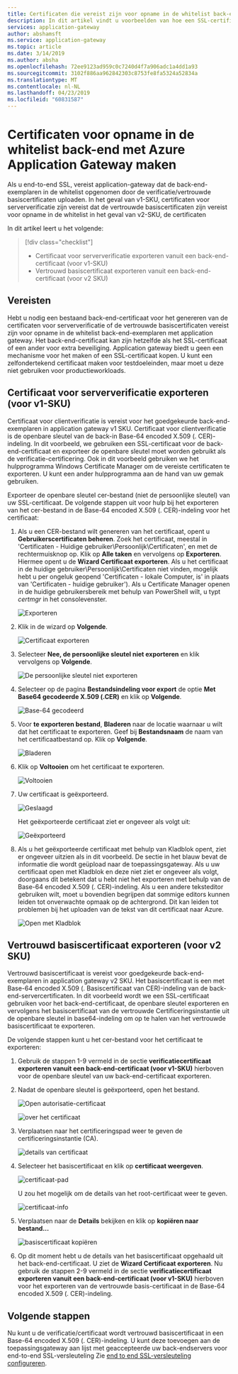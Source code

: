 ```yaml
---
title: Certificaten die vereist zijn voor opname in de whitelist back-ends via Azure Application Gateway
description: In dit artikel vindt u voorbeelden van hoe een SSL-certificaat kan worden geconverteerd naar het certificaat voor clientverificatie en vertrouwd basiscertificaat die nodig voor opname in de whitelist back-end-exemplaren in Azure Application Gateway zijn
services: application-gateway
author: abshamsft
ms.service: application-gateway
ms.topic: article
ms.date: 3/14/2019
ms.author: absha
ms.openlocfilehash: 72ee9123ad959c0c7240d4f7a906adc1a4dd1a93
ms.sourcegitcommit: 3102f886aa962842303c8753fe8fa5324a52834a
ms.translationtype: MT
ms.contentlocale: nl-NL
ms.lasthandoff: 04/23/2019
ms.locfileid: "60831587"
---
```

# <a name="create-certificates-for-whitelisting-backend-with-azure-application-gateway"></a>Certificaten voor opname in de whitelist back-end met Azure Application Gateway maken

Als u end-to-end SSL, vereist application-gateway dat de back-end-exemplaren in de whitelist opgenomen door de verificatie/vertrouwde basiscertificaten uploaden. In het geval van v1-SKU, certificaten voor serververificatie zijn vereist dat de vertrouwde basiscertificaten zijn vereist voor opname in de whitelist in het geval van v2-SKU, de certificaten

In dit artikel leert u het volgende:

> [!div class="checklist"]
>
> - Certificaat voor serververificatie exporteren vanuit een back-end-certificaat (voor v1-SKU)
> - Vertrouwd basiscertificaat exporteren vanuit een back-end-certificaat (voor v2 SKU)

## <a name="prerequisites"></a>Vereisten

Hebt u nodig een bestaand back-end-certificaat voor het genereren van de certificaten voor serververificatie of de vertrouwde basiscertificaten vereist zijn voor opname in de whitelist back-end-exemplaren met application gateway. Het back-end-certificaat kan zijn hetzelfde als het SSL-certificaat of een ander voor extra beveiliging. Application gateway biedt u geen een mechanisme voor het maken of een SSL-certificaat kopen. U kunt een zelfondertekend certificaat maken voor testdoeleinden, maar moet u deze niet gebruiken voor productieworkloads. 

## <a name="export-authentication-certificate-for-v1-sku"></a>Certificaat voor serververificatie exporteren (voor v1-SKU)

Certificaat voor clientverificatie is vereist voor het goedgekeurde back-end-exemplaren in application gateway v1 SKU. Certificaat voor clientverificatie is de openbare sleutel van de back-in Base-64 encoded X.509 (. CER)-indeling. In dit voorbeeld, we gebruiken een SSL-certificaat voor de back-end-certificaat en exporteer de openbare sleutel moet worden gebruikt als de verificatie-certificering. Ook in dit voorbeeld gebruiken we het hulpprogramma Windows Certificate Manager om de vereiste certificaten te exporteren. U kunt een ander hulpprogramma aan de hand van uw gemak gebruiken.

Exporteer de openbare sleutel cer-bestand (niet de persoonlijke sleutel) van uw SSL-certificaat. De volgende stappen uit voor hulp bij het exporteren van het cer-bestand in de Base-64 encoded X.509 (. CER)-indeling voor het certificaat:

1. Als u een CER-bestand wilt genereren van het certificaat, opent u **Gebruikerscertificaten beheren**. Zoek het certificaat, meestal in 'Certificaten - Huidige gebruiker\Persoonlijk\Certificaten', en met de rechtermuisknop op. Klik op **Alle taken** en vervolgens op **Exporteren**. Hiermee opent u de **Wizard Certificaat exporteren**. Als u het certificaat in de huidige gebruiker\Persoonlijk\Certificaten niet vinden, mogelijk hebt u per ongeluk geopend 'Certificaten - lokale Computer, is' in plaats van 'Certificaten - huidige gebruiker'). Als u Certificate Manager openen in de huidige gebruikersbereik met behulp van PowerShell wilt, u typt *certmgr* in het consolevenster.

   ![Exporteren](./media/certificates-for-backend-authentication/export.png)

2. Klik in de wizard op **Volgende**.

   ![Certificaat exporteren](./media/certificates-for-backend-authentication/exportwizard.png)

3. Selecteer **Nee, de persoonlijke sleutel niet exporteren** en klik vervolgens op **Volgende**.

   ![De persoonlijke sleutel niet exporteren](./media/certificates-for-backend-authentication/notprivatekey.png)

4. Selecteer op de pagina **Bestandsindeling voor export** de optie **Met Base64 gecodeerde X.509 (.CER)** en klik op **Volgende**.

   ![Base-64 gecodeerd](./media/certificates-for-backend-authentication/base64.png)

5. Voor **te exporteren bestand**, **Bladeren** naar de locatie waarnaar u wilt dat het certificaat te exporteren. Geef bij **Bestandsnaam** de naam van het certificaatbestand op. Klik op **Volgende**.

   ![Bladeren](./media/certificates-for-backend-authentication/browse.png)

6. Klik op **Voltooien** om het certificaat te exporteren.

   ![Voltooien](./media/certificates-for-backend-authentication/finish.png)

7. Uw certificaat is geëxporteerd.

   ![Geslaagd](./media/certificates-for-backend-authentication/success.png)

   Het geëxporteerde certificaat ziet er ongeveer als volgt uit:

   ![Geëxporteerd](./media/certificates-for-backend-authentication/exported.png)

8. Als u het geëxporteerde certificaat met behulp van Kladblok opent, ziet er ongeveer uitzien als in dit voorbeeld. De sectie in het blauw bevat de informatie die wordt geüpload naar de toepassingsgateway. Als u uw certificaat open met Kladblok en deze niet ziet er ongeveer als volgt, doorgaans dit betekent dat u hebt niet het exporteren met behulp van de Base-64 encoded X.509 (. CER)-indeling. Als u een andere teksteditor gebruiken wilt, moet u bovendien begrijpen dat sommige editors kunnen leiden tot onverwachte opmaak op de achtergrond. Dit kan leiden tot problemen bij het uploaden van de tekst van dit certificaat naar Azure.

   ![Open met Kladblok](./media/certificates-for-backend-authentication/format.png)

## <a name="export-trusted-root-certificate-for-v2-sku"></a>Vertrouwd basiscertificaat exporteren (voor v2 SKU)

Vertrouwd basiscertificaat is vereist voor goedgekeurde back-end-exemplaren in application gateway v2 SKU. Het basiscertificaat is een met Base-64 encoded X.509 (. Basiscertificaat van CER)-indeling van de back-end-servercertificaten. In dit voorbeeld wordt we een SSL-certificaat gebruiken voor het back-end-certificaat, de openbare sleutel exporteren en vervolgens het basiscertificaat van de vertrouwde Certificeringsinstantie uit de openbare sleutel in base64-indeling om op te halen van het vertrouwde basiscertificaat te exporteren. 

De volgende stappen kunt u het cer-bestand voor het certificaat te exporteren:

1. Gebruik de stappen 1-9 vermeld in de sectie **verificatiecertificaat exporteren vanuit een back-end-certificaat (voor v1-SKU)** hierboven voor de openbare sleutel van uw back-end-certificaat exporteren.

2. Nadat de openbare sleutel is geëxporteerd, open het bestand.

   ![Open autorisatie-certificaat](./media/certificates-for-backend-authentication/openAuthcert.png)

   ![over het certificaat](./media/certificates-for-backend-authentication/general.png)

3. Verplaatsen naar het certificeringspad weer te geven de certificeringsinstantie (CA).

   ![details van certificaat](./media/certificates-for-backend-authentication/certdetails.png)

4. Selecteer het basiscertificaat en klik op **certificaat weergeven**.

   ![certificaat-pad](./media/certificates-for-backend-authentication/rootcert.png)

   U zou het mogelijk om de details van het root-certificaat weer te geven.

   ![certificaat-info](./media/certificates-for-backend-authentication/rootcertdetails.png)

5. Verplaatsen naar de **Details** bekijken en klik op **kopiëren naar bestand...**

   ![basiscertificaat kopiëren](./media/certificates-for-backend-authentication/rootcertcopytofile.png)

6. Op dit moment hebt u de details van het basiscertificaat opgehaald uit het back-end-certificaat. U ziet de **Wizard Certificaat exporteren**. Nu gebruik de stappen 2-9 vermeld in de sectie **verificatiecertificaat exporteren vanuit een back-end-certificaat (voor v1-SKU)** hierboven voor het exporteren van de vertrouwde basis-certificaat in de Base-64 encoded X.509 (. CER)-indeling.

## <a name="next-steps"></a>Volgende stappen

Nu kunt u de verificatie/certificaat wordt vertrouwd basiscertificaat in een Base-64 encoded X.509 (. CER)-indeling. U kunt deze toevoegen aan de toepassingsgateway aan lijst met geaccepteerde uw back-endservers voor end-to-end SSL-versleuteling Zie [end to end SSL-versleuteling configureren](https://docs.microsoft.com/azure/application-gateway/application-gateway-end-to-end-ssl-powershell).